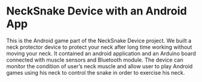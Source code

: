NeckSnake Device with an Android App
=========
This is the Android game part of the NeckSnake Device project. We built a neck protector device to protect your neck after long time working without moving your neck. It contained an android application and an Arduino board connected with muscle sensors and Bluetooth module. The device can monitor the condition of user’s neck muscle and allow user to play Android games using his neck to control the snake in order to exercise his neck.
